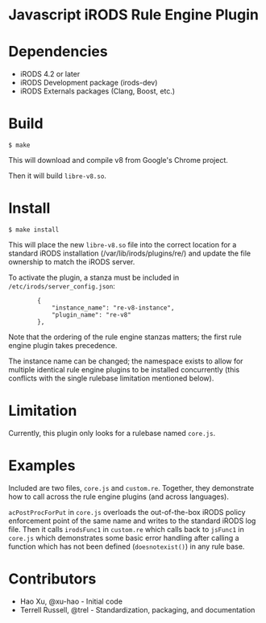 Javascript iRODS Rule Engine Plugin
===================================

Dependencies
============

- iRODS 4.2 or later
- iRODS Development package (irods-dev)
- iRODS Externals packages (Clang, Boost, etc.)

Build
=====

```
$ make
```

This will download and compile v8 from Google's Chrome project.

Then it will build `libre-v8.so`.

Install
=======

```
$ make install
```

This will place the new `libre-v8.so` file into the correct location for
a standard iRODS installation (/var/lib/irods/plugins/re/) and update
the file ownership to match the iRODS server.

To activate the plugin, a stanza must be included in `/etc/irods/server_config.json`:

```
        {
            "instance_name": "re-v8-instance",
            "plugin_name": "re-v8"
        },
```

Note that the ordering of the rule engine stanzas matters; the first rule engine
plugin takes precedence.

The instance name can be changed; the namespace exists to allow for multiple
identical rule engine plugins to be installed concurrently (this conflicts with
the single rulebase limitation mentioned below).

Limitation
==========

Currently, this plugin only looks for a rulebase named `core.js`.

Examples
========

Included are two files, `core.js` and `custom.re`.  Together, they demonstrate how
to call across the rule engine plugins (and across languages).

`acPostProcForPut` in `core.js` overloads the out-of-the-box iRODS policy enforcement
point of the same name and writes to the standard iRODS log file.  Then it calls
`irodsFunc1` in `custom.re` which calls back to `jsFunc1` in `core.js` which
demonstrates some basic error handling after calling a function which has not
been defined (`doesnotexist()`) in any rule base.

Contributors
============

- Hao Xu, @xu-hao - Initial code
- Terrell Russell, @trel - Standardization, packaging, and documentation

